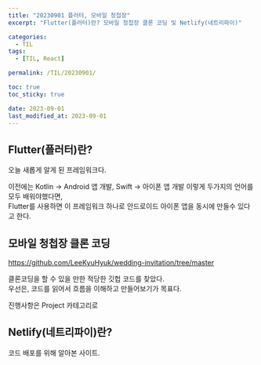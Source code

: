 ```yaml
---
title: "20230901 플러터, 모바일 청첩장"
excerpt: "Flutter(플러터)란? 모바일 청첩장 클론 코딩 및 Netlify(네트리파이)"

categories:
  - TIL
tags:
  - [TIL, React]

permalink: /TIL/20230901/

toc: true
toc_sticky: true

date: 2023-09-01
last_modified_at: 2023-09-01
---
```


## Flutter(플러터)란?

오늘 새롭게 알게 된 프레임워크다. <br/>

이전에는 Kotlin -> Android 앱 개발, Swift -> 아이폰 앱 개발 이렇게 두가지의 언어를 모두 배워야했다면, <br/>
Flutter를 사용하면 이 프레임워크 하나로 안드로이드 아이폰 앱을 동시에 만들수 있다고 한다. <br/>



## 모바일 청첩장 클론 코딩

https://github.com/LeeKyuHyuk/wedding-invitation/tree/master <br/>

클론코딩을 할 수 있을 만한 적당한 깃헙 코드를 찾았다. <br/>
우선은, 코드를 읽어서 흐름을 이해하고 만들어보기가 목표다. <br/>

진행사항은 Project 카테고리로 <br/>



## Netlify(네트리파이)란?

코드 배포를 위해 알아본 사이트.
